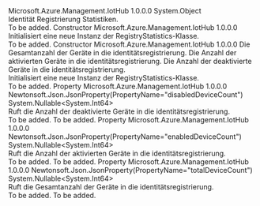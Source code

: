 <Type Name="RegistryStatistics" FullName="Microsoft.Azure.Management.IotHub.Models.RegistryStatistics">
  <TypeSignature Language="C#" Value="public class RegistryStatistics" />
  <TypeSignature Language="ILAsm" Value=".class public auto ansi beforefieldinit RegistryStatistics extends System.Object" />
  <TypeSignature Language="DocId" Value="T:Microsoft.Azure.Management.IotHub.Models.RegistryStatistics" />
  <TypeSignature Language="VB.NET" Value="Public Class RegistryStatistics" />
  <TypeSignature Language="F#" Value="type RegistryStatistics = class" />
  <AssemblyInfo>
    <AssemblyName>Microsoft.Azure.Management.IotHub</AssemblyName>
    <AssemblyVersion>1.0.0.0</AssemblyVersion>
  </AssemblyInfo>
  <Base>
    <BaseTypeName>System.Object</BaseTypeName>
  </Base>
  <Interfaces />
  <Docs>
    <summary>
            Identität Registrierung Statistiken.
            </summary>
    <remarks>To be added.</remarks>
  </Docs>
  <Members>
    <Member MemberName=".ctor">
      <MemberSignature Language="C#" Value="public RegistryStatistics ();" />
      <MemberSignature Language="ILAsm" Value=".method public hidebysig specialname rtspecialname instance void .ctor() cil managed" />
      <MemberSignature Language="DocId" Value="M:Microsoft.Azure.Management.IotHub.Models.RegistryStatistics.#ctor" />
      <MemberSignature Language="VB.NET" Value="Public Sub New ()" />
      <MemberType>Constructor</MemberType>
      <AssemblyInfo>
        <AssemblyName>Microsoft.Azure.Management.IotHub</AssemblyName>
        <AssemblyVersion>1.0.0.0</AssemblyVersion>
      </AssemblyInfo>
      <Parameters />
      <Docs>
        <summary>
            Initialisiert eine neue Instanz der RegistryStatistics-Klasse.
            </summary>
        <remarks>To be added.</remarks>
      </Docs>
    </Member>
    <Member MemberName=".ctor">
      <MemberSignature Language="C#" Value="public RegistryStatistics (Nullable&lt;long&gt; totalDeviceCount = null, Nullable&lt;long&gt; enabledDeviceCount = null, Nullable&lt;long&gt; disabledDeviceCount = null);" />
      <MemberSignature Language="ILAsm" Value=".method public hidebysig specialname rtspecialname instance void .ctor(valuetype System.Nullable`1&lt;int64&gt; totalDeviceCount, valuetype System.Nullable`1&lt;int64&gt; enabledDeviceCount, valuetype System.Nullable`1&lt;int64&gt; disabledDeviceCount) cil managed" />
      <MemberSignature Language="DocId" Value="M:Microsoft.Azure.Management.IotHub.Models.RegistryStatistics.#ctor(System.Nullable{System.Int64},System.Nullable{System.Int64},System.Nullable{System.Int64})" />
      <MemberSignature Language="VB.NET" Value="Public Sub New (Optional totalDeviceCount As Nullable(Of Long) = null, Optional enabledDeviceCount As Nullable(Of Long) = null, Optional disabledDeviceCount As Nullable(Of Long) = null)" />
      <MemberSignature Language="F#" Value="new Microsoft.Azure.Management.IotHub.Models.RegistryStatistics : Nullable&lt;int64&gt; * Nullable&lt;int64&gt; * Nullable&lt;int64&gt; -&gt; Microsoft.Azure.Management.IotHub.Models.RegistryStatistics" Usage="new Microsoft.Azure.Management.IotHub.Models.RegistryStatistics (totalDeviceCount, enabledDeviceCount, disabledDeviceCount)" />
      <MemberType>Constructor</MemberType>
      <AssemblyInfo>
        <AssemblyName>Microsoft.Azure.Management.IotHub</AssemblyName>
        <AssemblyVersion>1.0.0.0</AssemblyVersion>
      </AssemblyInfo>
      <Parameters>
        <Parameter Name="totalDeviceCount" Type="System.Nullable&lt;System.Int64&gt;" />
        <Parameter Name="enabledDeviceCount" Type="System.Nullable&lt;System.Int64&gt;" />
        <Parameter Name="disabledDeviceCount" Type="System.Nullable&lt;System.Int64&gt;" />
      </Parameters>
      <Docs>
        <param name="totalDeviceCount">Die Gesamtanzahl der Geräte in die identitätsregistrierung.</param>
        <param name="enabledDeviceCount">Die Anzahl der aktivierten Geräte in die identitätsregistrierung.</param>
        <param name="disabledDeviceCount">Die Anzahl der deaktivierte Geräte in die identitätsregistrierung.</param>
        <summary>
            Initialisiert eine neue Instanz der RegistryStatistics-Klasse.
            </summary>
        <remarks>To be added.</remarks>
      </Docs>
    </Member>
    <Member MemberName="DisabledDeviceCount">
      <MemberSignature Language="C#" Value="public Nullable&lt;long&gt; DisabledDeviceCount { get; }" />
      <MemberSignature Language="ILAsm" Value=".property instance valuetype System.Nullable`1&lt;int64&gt; DisabledDeviceCount" />
      <MemberSignature Language="DocId" Value="P:Microsoft.Azure.Management.IotHub.Models.RegistryStatistics.DisabledDeviceCount" />
      <MemberSignature Language="VB.NET" Value="Public ReadOnly Property DisabledDeviceCount As Nullable(Of Long)" />
      <MemberSignature Language="F#" Value="member this.DisabledDeviceCount : Nullable&lt;int64&gt;" Usage="Microsoft.Azure.Management.IotHub.Models.RegistryStatistics.DisabledDeviceCount" />
      <MemberType>Property</MemberType>
      <AssemblyInfo>
        <AssemblyName>Microsoft.Azure.Management.IotHub</AssemblyName>
        <AssemblyVersion>1.0.0.0</AssemblyVersion>
      </AssemblyInfo>
      <Attributes>
        <Attribute>
          <AttributeName>Newtonsoft.Json.JsonProperty(PropertyName="disabledDeviceCount")</AttributeName>
        </Attribute>
      </Attributes>
      <ReturnValue>
        <ReturnType>System.Nullable&lt;System.Int64&gt;</ReturnType>
      </ReturnValue>
      <Docs>
        <summary>
            Ruft die Anzahl der deaktivierte Geräte in die identitätsregistrierung.
            </summary>
        <value>To be added.</value>
        <remarks>To be added.</remarks>
      </Docs>
    </Member>
    <Member MemberName="EnabledDeviceCount">
      <MemberSignature Language="C#" Value="public Nullable&lt;long&gt; EnabledDeviceCount { get; }" />
      <MemberSignature Language="ILAsm" Value=".property instance valuetype System.Nullable`1&lt;int64&gt; EnabledDeviceCount" />
      <MemberSignature Language="DocId" Value="P:Microsoft.Azure.Management.IotHub.Models.RegistryStatistics.EnabledDeviceCount" />
      <MemberSignature Language="VB.NET" Value="Public ReadOnly Property EnabledDeviceCount As Nullable(Of Long)" />
      <MemberSignature Language="F#" Value="member this.EnabledDeviceCount : Nullable&lt;int64&gt;" Usage="Microsoft.Azure.Management.IotHub.Models.RegistryStatistics.EnabledDeviceCount" />
      <MemberType>Property</MemberType>
      <AssemblyInfo>
        <AssemblyName>Microsoft.Azure.Management.IotHub</AssemblyName>
        <AssemblyVersion>1.0.0.0</AssemblyVersion>
      </AssemblyInfo>
      <Attributes>
        <Attribute>
          <AttributeName>Newtonsoft.Json.JsonProperty(PropertyName="enabledDeviceCount")</AttributeName>
        </Attribute>
      </Attributes>
      <ReturnValue>
        <ReturnType>System.Nullable&lt;System.Int64&gt;</ReturnType>
      </ReturnValue>
      <Docs>
        <summary>
            Ruft die Anzahl der aktivierten Geräte in die identitätsregistrierung.
            </summary>
        <value>To be added.</value>
        <remarks>To be added.</remarks>
      </Docs>
    </Member>
    <Member MemberName="TotalDeviceCount">
      <MemberSignature Language="C#" Value="public Nullable&lt;long&gt; TotalDeviceCount { get; }" />
      <MemberSignature Language="ILAsm" Value=".property instance valuetype System.Nullable`1&lt;int64&gt; TotalDeviceCount" />
      <MemberSignature Language="DocId" Value="P:Microsoft.Azure.Management.IotHub.Models.RegistryStatistics.TotalDeviceCount" />
      <MemberSignature Language="VB.NET" Value="Public ReadOnly Property TotalDeviceCount As Nullable(Of Long)" />
      <MemberSignature Language="F#" Value="member this.TotalDeviceCount : Nullable&lt;int64&gt;" Usage="Microsoft.Azure.Management.IotHub.Models.RegistryStatistics.TotalDeviceCount" />
      <MemberType>Property</MemberType>
      <AssemblyInfo>
        <AssemblyName>Microsoft.Azure.Management.IotHub</AssemblyName>
        <AssemblyVersion>1.0.0.0</AssemblyVersion>
      </AssemblyInfo>
      <Attributes>
        <Attribute>
          <AttributeName>Newtonsoft.Json.JsonProperty(PropertyName="totalDeviceCount")</AttributeName>
        </Attribute>
      </Attributes>
      <ReturnValue>
        <ReturnType>System.Nullable&lt;System.Int64&gt;</ReturnType>
      </ReturnValue>
      <Docs>
        <summary>
            Ruft die Gesamtanzahl der Geräte in die identitätsregistrierung.
            </summary>
        <value>To be added.</value>
        <remarks>To be added.</remarks>
      </Docs>
    </Member>
  </Members>
</Type>